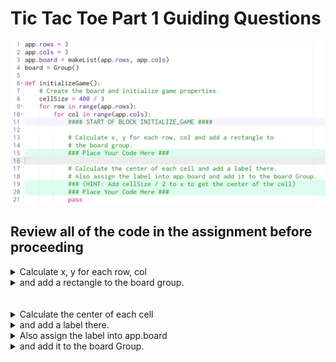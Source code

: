 # Tic Tac Toe Part 1 Guiding Questions

![img](./img01.png)

## Review all of the code in the assignment before proceeding

<details><summary>Calculate x, y for each row, col</summary>

<details><summary>Does x depend on row or col?</summary>

> Since columns are vertical, changing columns moves us side-to-side.  The x-value depends on which column we are in.

<details><summary>What are the values that col is going to be?</summary>

> Since `col` gets its value in the `for` loop on line 10, `col` will get values `0`, `1`, and `2`.

<details><summary>What are the corresponding x-values?</summary>

> Inspecting the picture shows that the x-values of the cells are `0`, `133`, and `267`.

<details><summary>x doesn't appear to be changing by a constant amount...what's going on?</summary>

> Since the canvas is 400 pixels wide and we want 3 equally sized cells, the width of each cell is `400 / 3`.  There is a variable on line 8, `cellSize` containing that value.

<details><summary>So what is x?</summary>

> `x = col * cellSize`
</details>
</details>
</details>
</details>
</details>

<details><summary>Does y depend on row or col?</summary>

> Since rows are horizontal, channgin rows moves us up and down.  The y-value depends on which row we are in.

<details><summary>What are the values that row is going to be?</summary>

> Since `row` gets its value in the `for` loop on line 10, `row` will get values `0`, `1`, and `2`.

<details><summary>What are the corresponding y-values?</summary>

> Inspecting the picture shows that the y-values of the cells are `0`, `133`, and `267`.

<details><summary>y doesn't appear to be changing by a constant amount...what's going on?</summary>

> Since the canvas is 400 pixels wide and we want 3 equally sized cells, the width of each cell is `400 / 3`.  There is a variable on line 8, `cellSize` containing that value.

<details><summary>So what is y?</summary>

> `y = row * cellSize`
</details>
</details>
</details>
</details>
</details>
</details>

<details><summary>and add a rectangle to the board group.</summary>

<details><summary>Where should the rectangle go?</summary>

> The top left of each rectangle should go in the `x` and `y` that we just calculated.
</details>

<details><summary>What should the width and height be?</summary>

> Since the cells are squares, the width and height should both be `cellSize`.
</details>

<details><summary>What other properties need to be set?</summary>

> `border`, `fill`, and `borderWidth` should be set based on inspecting the picture.
</details>

<details><summary>What else are you forgetting?</summary>

> The rectangle needs to be added to the board group using `board.add()`
</details>
</details>
<br></br>
<details><summary>Calculate the center of each cell</summary>

<details><summary>What does the hint say?</summary>

> The hint says, "Add `cellSize / 2` to `x` to get the center of the cell.

<details><summary>So, what do you do?</summary>

> Create a local variable called `centerOfCell` and assign its value using the hint.
</details>
</details>
</details>

<details><summary>and add a label there.</summary>

<details><summary>What are the required parts of a label?</summary>

> `text`, `centerX`, `centerY`

<details><summary>What should you use for each?</summary>

> Use an empty string for the text `''`
> Use `centerOfCell` for both `centerX` and `centerY`
</details>
</details>
</details>


<details><summary>Also assign the label into app.board</summary>

<details><summary>What is app.board?</summary>

> `app.board` is a 2D list.

<details><summary>How do we assign things to 2D lists?</summary>

> Using `app.board[row][col] = label`

<details><summary>Why doesn't that work?</summary>

> `label` isn't a thing yet.  You need to create the local variable `label` and assign it the `Label` you created in the previous step.

> `label = Label('', centerOfCell, centerOfCell)`
</details>
</details>
</details>
</details>

<details><summary>and add it to the board Group.</summary>

<details><summary>What is "it"?</summary>

> It is the label that you created in the previous step.  Add it to the group `board` using `board.add()`
</details>
</details>